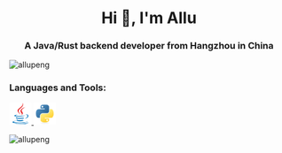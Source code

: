 <h1 align="center">Hi 👋, I'm Allu</h1>
<h3 align="center">A Java/Rust backend developer from Hangzhou in China</h3>

<p align="left"> <img src="https://komarev.com/ghpvc/?username=allupeng&label=Profile%20views&color=0e75b6&style=flat" alt="allupeng" /> </p>

<h3 align="left">Languages and Tools:</h3>
<p align="left"> <a href="https://www.java.com" target="_blank" rel="noreferrer"> <img src="https://raw.githubusercontent.com/devicons/devicon/master/icons/java/java-original.svg" alt="java" width="40" height="40"/> </a> <a href="https://www.python.org" target="_blank" rel="noreferrer"> <img src="https://raw.githubusercontent.com/devicons/devicon/master/icons/python/python-original.svg" alt="python" width="40" height="40"/> </a> <a href="https://www.rust-lang.org" target="_blank" rel="noreferrer"> </a> </p>

<p><img align="center" src="https://github-readme-stats.vercel.app/api/top-langs?username=allupeng&show_icons=true&locale=en&layout=compact" alt="allupeng" /></p>
